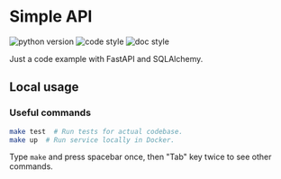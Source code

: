 # Simple API
![python version](https://img.shields.io/badge/Python-3.10-informational.svg?logo=python&logoColor=yellow)
![code style](https://img.shields.io/badge/code_style-black-000000.svg?logo=python&logoColor=yellow)
![doc style](https://img.shields.io/badge/doc_style-Google-informational.svg?logo=google)

Just a code example with FastAPI and SQLAlchemy.

## Local usage
### Useful commands
```bash
make test  # Run tests for actual codebase.
make up  # Run service locally in Docker.
```
Type `make` and press spacebar once, then "Tab" key twice
to see other commands. 
